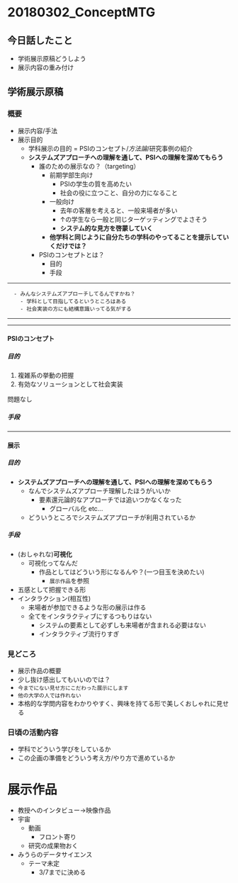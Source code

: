 # 20180302_ConceptMTG

## 今日話したこと
- 学術展示原稿どうしよう
- 展示内容の重み付け

## 学術展示原稿
### 概要
- 展示内容/手法
- 展示目的
    - 学科展示の目的 = PSIのコンセプト/*方法論*/研究事例の紹介
    - **システムズアプローチへの理解を通して、PSIへの理解を深めてもらう**
      - 誰のための展示なの？（targeting）
        - 前期学部生向け
          - PSIの学生の質を高めたい
          - 社会の役に立つこと、自分の力になること
        - 一般向け
          - 去年の客層を考えると、一般来場者が多い
          - ↑の学生なら一般と同じターゲッティングでよさそう
          - **システム的な見方を啓蒙していく**
        - **他学科と同じように自分たちの学科のやってることを提示していくだけでは？**
      - PSIのコンセプトとは？
        - 目的
        - 手段
---
      - みんなシステムズアプローチしてるんですかね？
        - 学科として目指してるというところはある
        - 社会実装の方にも結構意識いってる気がする
---
---
#### PSIのコンセプト
##### 目的
1. 複雑系の挙動の把握
2. 有効なソリューションとして社会実装

問題なし

##### 手段
---

#### 展示
##### 目的
- **システムズアプローチへの理解を通して、PSIへの理解を深めてもらう**
  - なんでシステムズアプローチ理解したほうがいいか
    - 要素還元論的なアプローチでは追いつかなくなった
      - グローバル化 etc...
  - どういうところでシステムズアプローチが利用されているか
##### 手段
- (おしゃれな)**可視化**
  - 可視化ってなんだ
    - 作品としてはどういう形になるんや？(一つ目玉を決めたい)
      - `展示作品`を参照
- 五感として把握できる形
- インタラクション(相互性)
  - 来場者が参加できるような形の展示は作る
  - 全てをインタラクティブにするつもりはない
    - システムの要素として必ずしも来場者が含まれる必要はない
    - インタラクティブ流行りすぎ

### 見どころ
- 展示作品の概要
- 少し抜け感出してもいいのでは？
- `今までにない見せ方にこだわった展示にします`
- `他の大学の人では作れない`
- 本格的な学問内容をわかりやすく、興味を持てる形で美しくおしゃれに見せる

### 日頃の活動内容
- 学科でどういう学びをしているか
- この企画の準備をどういう考え方/やり方で進めているか

# 展示作品
- 教授へのインタビュー->映像作品
- 宇宙
  - 動画
    - フロント寄り
  - 研究の成果物おく
- みうらのデータサイエンス
  - テーマ未定
    - 3/7までに決める
